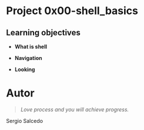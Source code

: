 # Project 0x00-shell_basics

## Learning objectives

- **What is shell**


- **Navigation**

- **Looking**

Autor
==============
> *Love process and you will achieve progress.*

Sergio Salcedo

